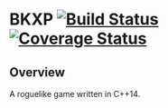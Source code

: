 # BKXP <a href="https://travis-ci.org/bkentel/bkxp" target="_blank">![Build Status][badge.Travis]</a> <a href="http://codecov.io/github/bkentel/bkxp?branch=develop" target="_blank">![Coverage Status][badge.codecov]</a>

## Overview

A roguelike game written in C++14.

<!-- Links -->
[badge.Travis]: https://travis-ci.org/bkentel/bkxp.svg?branch=develop
[badge.codecov]: http://codecov.io/github/bkentel/bkxp/coverage.svg?branch=develop
